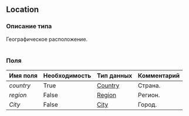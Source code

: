 
## Location

### Описание типа
Географическое расположение.<br/><br/>
### Поля

| Имя поля | Необходимость | Тип данных | Комментарий |
|---|---|---|---|
|*country*|True|[Country](/types/Country)|Страна.<br/>|
|*region*|False|[Region](/types/Region)|Регион.<br/>|
|*City*|False|[City](/types/City)|Город.<br/>|
